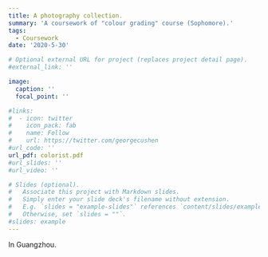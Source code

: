 ```yaml
---
title: A photography collection.
summary: 'A coursework of "colour grading" course (Sophomore).'
tags:
  - Coursework
date: '2020-5-30'

# Optional external URL for project (replaces project detail page).
#external_link: ''

image:
  caption: ''
  focal_point: ''

#links:
#  - icon: twitter
#    icon_pack: fab
#    name: Follow
#    url: https://twitter.com/georgecushen
#url_code: ''
url_pdf: colorist.pdf
#url_slides: ''
#url_video: ''

# Slides (optional).
#   Associate this project with Markdown slides.
#   Simply enter your slide deck's filename without extension.
#   E.g. `slides = "example-slides"` references `content/slides/example-slides.md`.
#   Otherwise, set `slides = ""`.
#slides: example
---
```

In Guangzhou.